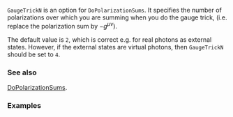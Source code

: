 `GaugeTrickN` is an option for `DoPolarizationSums`. It specifies the number of polarizations over which you are summing when you do the gauge trick, (i.e. replace the polarization sum by $- g^{\mu \nu}$).

The default value is `2`, which is correct e.g. for real photons as external states. However, if the external states are virtual photons, then `GaugeTrickN` should be set to `4`.

### See also

[DoPolarizationSums](DoPolarizationSums).

### Examples